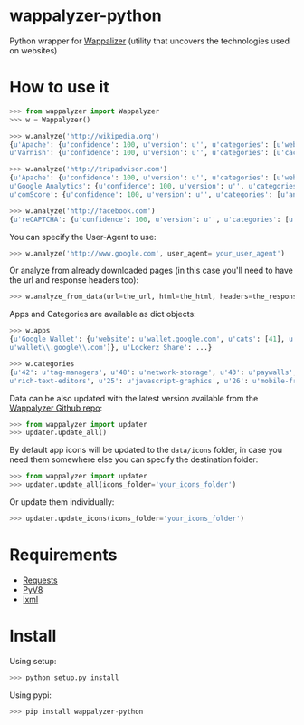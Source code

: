 # wappalyzer-python
Python wrapper for [Wappalizer](https://wappalyzer.com/) (utility that uncovers the technologies used on websites)

# How to use it

```python
>>> from wappalyzer import Wappalyzer
>>> w = Wappalyzer()

>>> w.analyze('http://wikipedia.org')
{u'Apache': {u'confidence': 100, u'version': u'', u'categories': [u'web-servers']}, 
u'Varnish': {u'confidence': 100, u'version': u'', u'categories': [u'cache-tools']}}

>>> w.analyze('http://tripadvisor.com')
{u'Apache': {u'confidence': 100, u'version': u'', u'categories': [u'web-servers']}, 
u'Google Analytics': {u'confidence': 100, u'version': u'', u'categories': [u'analytics']}, 
u'comScore': {u'confidence': 100, u'version': u'', u'categories': [u'analytics']}}

>>> w.analyze('http://facebook.com')
{u'reCAPTCHA': {u'confidence': 100, u'version': u'', u'categories': [u'captchas']}}
```

You can specify the User-Agent to use:
```python
>>> w.analyze('http://www.google.com', user_agent='your_user_agent')
```

Or analyze from already downloaded pages (in this case you'll need to have the url and response headers too):
```python
>>> w.analyze_from_data(url=the_url, html=the_html, headers=the_response_headers)
```

Apps and Categories are available as dict objects:
```python
>>> w.apps
{u'Google Wallet': {u'website': u'wallet.google.com', u'cats': [41], u'script': [u'checkout\\.google\\.com',
u'wallet\\.google\\.com']}, u'Lockerz Share': ...}

>>> w.categories
{u'42': u'tag-managers', u'48': u'network-storage', u'43': u'paywalls', u'49': u'feed-readers', u'24': 
u'rich-text-editors', u'25': u'javascript-graphics', u'26': u'mobile-frameworks', ...}

```


Data can be also updated with the latest version available from the [Wappalyzer Github repo](https://github.com/AliasIO/Wappalyzer):

```python
>>> from wappalyzer import updater
>>> updater.update_all()
```
By default app icons will be updated to the `data/icons` folder, in case you need them somewhere else you can specify the destination folder:

```python
>>> from wappalyzer import updater
>>> updater.update_all(icons_folder='your_icons_folder')
```

Or update them individually:

```python
>>> updater.update_icons(icons_folder='your_icons_folder')
```

# Requirements

* [Requests](https://github.com/kennethreitz/requests)
* [PyV8](https://github.com/okoye/PyV8)
* [lxml](https://github.com/lxml/lxml)

# Install

Using setup:

```python
>>> python setup.py install
```

Using pypi:

```python
>>> pip install wappalyzer-python
```


